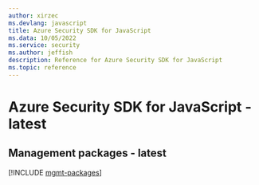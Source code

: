 ```yaml
---
author: xirzec
ms.devlang: javascript
title: Azure Security SDK for JavaScript
ms.data: 10/05/2022
ms.service: security
ms.author: jeffish
description: Reference for Azure Security SDK for JavaScript
ms.topic: reference
---
```

# Azure Security SDK for JavaScript - latest

## Management packages - latest
[!INCLUDE [mgmt-packages](security-mgmt-index.md)]